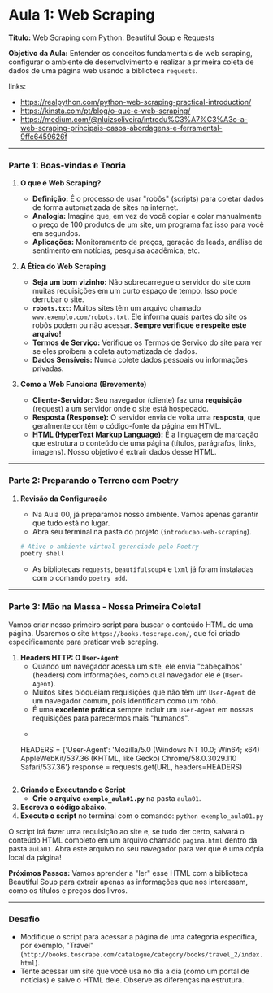 # Aula 1: Web Scraping

**Título:** Web Scraping com Python: Beautiful Soup e Requests

**Objetivo da Aula:** Entender os conceitos fundamentais de web scraping, configurar o ambiente de desenvolvimento e realizar a primeira coleta de dados de uma página web usando a biblioteca `requests`.

links:
- https://realpython.com/python-web-scraping-practical-introduction/
- https://kinsta.com/pt/blog/o-que-e-web-scraping/
- https://medium.com/@nluizsoliveira/introdu%C3%A7%C3%A3o-a-web-scraping-principais-casos-abordagens-e-ferramental-9ffc6459626f

---

### Parte 1: Boas-vindas e Teoria 

1.  **O que é Web Scraping?**
    -   **Definição:** É o processo de usar "robôs" (scripts) para coletar dados de forma automatizada de sites na internet.
    -   **Analogia:** Imagine que, em vez de você copiar e colar manualmente o preço de 100 produtos de um site, um programa faz isso para você em segundos.
    -   **Aplicações:** Monitoramento de preços, geração de leads, análise de sentimento em notícias, pesquisa acadêmica, etc.

2.  **A Ética do Web Scraping**
    -   **Seja um bom vizinho:** Não sobrecarregue o servidor do site com muitas requisições em um curto espaço de tempo. Isso pode derrubar o site.
    -   **`robots.txt`:** Muitos sites têm um arquivo chamado `www.exemplo.com/robots.txt`. Ele informa quais partes do site os robôs podem ou não acessar. **Sempre verifique e respeite este arquivo!**
    -   **Termos de Serviço:** Verifique os Termos de Serviço do site para ver se eles proíbem a coleta automatizada de dados.
    -   **Dados Sensíveis:** Nunca colete dados pessoais ou informações privadas.

3.  **Como a Web Funciona (Brevemente)**
    -   **Cliente-Servidor:** Seu navegador (cliente) faz uma **requisição** (request) a um servidor onde o site está hospedado.
    -   **Resposta (Response):** O servidor envia de volta uma **resposta**, que geralmente contém o código-fonte da página em HTML.
    -   **HTML (HyperText Markup Language):** É a linguagem de marcação que estrutura o conteúdo de uma página (títulos, parágrafos, links, imagens). Nosso objetivo é extrair dados desse HTML.

---

### Parte 2: Preparando o Terreno com Poetry 

1.  **Revisão da Configuração**
    -   Na Aula 00, já preparamos nosso ambiente. Vamos apenas garantir que tudo está no lugar.
    -   Abra seu terminal na pasta do projeto (`introducao-web-scraping`).

    ```bash
    # Ative o ambiente virtual gerenciado pelo Poetry
    poetry shell
    ```
    -   As bibliotecas `requests`, `beautifulsoup4` e `lxml` já foram instaladas com o comando `poetry add`.

---
 
### Parte 3: Mão na Massa - Nossa Primeira Coleta!

Vamos criar nosso primeiro script para buscar o conteúdo HTML de uma página. Usaremos o site `https://books.toscrape.com/`, que foi criado especificamente para praticar web scraping.

1.  **Headers HTTP: O `User-Agent`**
    -   Quando um navegador acessa um site, ele envia "cabeçalhos" (headers) com informações, como qual navegador ele é (`User-Agent`).
    -   Muitos sites bloqueiam requisições que não têm um `User-Agent` de um navegador comum, pois identificam como um robô.
    -   É uma **excelente prática** sempre incluir um `User-Agent` em nossas requisições para parecermos mais "humanos".
    -   ```python
      HEADERS = {'User-Agent': 'Mozilla/5.0 (Windows NT 10.0; Win64; x64) AppleWebKit/537.36 (KHTML, like Gecko) Chrome/58.0.3029.110 Safari/537.36'}
      response = requests.get(URL, headers=HEADERS)
      ```
2.  **Criando e Executando o Script**
    -   **Crie o arquivo `exemplo_aula01.py`** na pasta `aula01`.
2.  **Escreva o código abaixo**.
3.  **Execute o script** no terminal com o comando: `python exemplo_aula01.py`

O script irá fazer uma requisição ao site e, se tudo der certo, salvará o conteúdo HTML completo em um arquivo chamado `pagina.html` dentro da pasta `aula01`. Abra este arquivo no seu navegador para ver que é uma cópia local da página!

**Próximos Passos:** Vamos aprender a "ler" esse HTML com a biblioteca Beautiful Soup para extrair apenas as informações que nos interessam, como os títulos e preços dos livros.

---

### Desafio

- Modifique o script para acessar a página de uma categoria específica, por exemplo, "Travel" (`http://books.toscrape.com/catalogue/category/books/travel_2/index.html`).
- Tente acessar um site que você usa no dia a dia (como um portal de notícias) e salve o HTML dele. Observe as diferenças na estrutura.